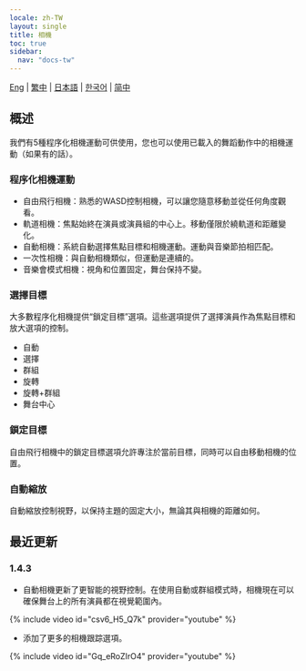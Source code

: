 ```yaml
---
locale: zh-TW
layout: single
title: 相機
toc: true
sidebar:
  nav: "docs-tw"
---
```

[Eng](/dancexr/features/camera) | [繁中](/tw/dancexr/features/camera) | [日本語](/jp/dancexr/features/camera) | [한국어](/kr/dancexr/features/camera) | [简中](/zh/dancexr/features/camera)


## 概述
我們有5種程序化相機運動可供使用，您也可以使用已載入的舞蹈動作中的相機運動（如果有的話）。

### 程序化相機運動
* 自由飛行相機：熟悉的WASD控制相機，可以讓您隨意移動並從任何角度觀看。
* 軌道相機：焦點始終在演員或演員組的中心上。移動僅限於繞軌道和距離變化。
* 自動相機：系統自動選擇焦點目標和相機運動。運動與音樂節拍相匹配。
* 一次性相機：與自動相機類似，但運動是連續的。
* 音樂會模式相機：視角和位置固定，舞台保持不變。

### 選擇目標
大多數程序化相機提供“鎖定目標”選項。這些選項提供了選擇演員作為焦點目標和放大選項的控制。
* 自動
* 選擇
* 群組
* 旋轉
* 旋轉+群組
* 舞台中心

### 鎖定目標
自由飛行相機中的鎖定目標選項允許專注於當前目標，同時可以自由移動相機的位置。

### 自動縮放
自動縮放控制視野，以保持主題的固定大小，無論其與相機的距離如何。

## 最近更新
### 1.4.3
* 自動相機更新了更智能的視野控制。在使用自動或群組模式時，相機現在可以確保舞台上的所有演員都在視覺範圍內。

{% include video id="csv6_H5_Q7k" provider="youtube" %}

* 添加了更多的相機跟踪選項。

{% include video id="Gq_eRoZIrO4" provider="youtube" %}